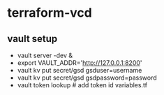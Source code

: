 # terraform-vcd
## vault setup
* vault server -dev &
* export VAULT_ADDR='http://127.0.0.1:8200'
* vault kv put secret/gsd gsduser=username
* vault kv put secret/gsd gsdpassword=password
* vault token lookup   # add token id variables.tf